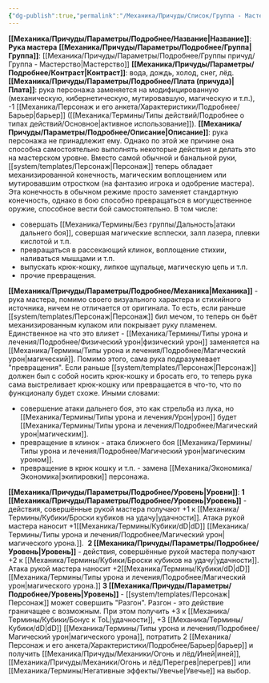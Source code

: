 ```yaml
---
{"dg-publish":true,"permalink":"/Механика/Причуды/Список/Группа - Мастерство/Рука мастера/","noteIcon":"","created":"2025-07-30T10:44:47.136+03:00","updated":"2025-07-29T23:53:05.768+03:00"}
---
```


**[[Механика/Причуды/Параметры/Подробнее/Название\|Название]]**: **Рука мастера**
**[[Механика/Причуды/Параметры/Подробнее/Группа\|Группа]]**: [[Механика/Причуды/Параметры/Подробнее/Группы причуд/Группа - Мастерство\|Мастерство]] 
**[[Механика/Причуды/Параметры/Подробнее/Контраст\|Контраст]]**: вода, дождь, холод, снег, лёд. 
**[[Механика/Причуды/Параметры/Подробнее/Плата (причуда)\|Плата]]**: рука персонажа заменяется на модифицированную (механическую, кибернетическую, мутировавшую, магическую и т.п.), -1 [[Механика/Персонаж и его анкета/Характеристики/Подробнее/Барьер\|барьер]] ([[Механика/Термины/Типы действий/Подробнее о типах действий/Основное\|активное использование]]).
**[[Механика/Причуды/Параметры/Подробнее/Описание\|Описание]]**: рука персонажа не принадлежит ему. Однако по этой же причине она способна самостоятельно выполнять некоторые действия и делать это на мастерском уровне. Вместо самой обычной и банальной руки, [[system/templates/Персонаж\|Персонаж]] теперь обладает механизированной конечность, магическим воплощением или мутировавшим отростком (на фантазию игрока и одобрение мастера). Эта конечность в обычном режиме просто заменяет стандартную конечность, однако в бою способно превращаться в могущественное оружие, способное вести бой самостоятельно. В том числе:
- совершать [[Механика/Термины/Без группы/Дальность\|атаки дальнего боя]], совершая магические всплески, залп лазера, плевки кислотой и т.п. 
- превращаться в рассекающий клинок, воплощение стихии, наливаться мышцами и т.п.
- выпускать крюк-кошку, липкое щупальце, магическую цепь и т.п.
- прочие превращения. 

**[[Механика/Причуды/Параметры/Подробнее/Механика\|Механика]]** - рука мастера, помимо своего визуального характера и стихийного источника, ничем не отличается от оригинала. То есть, если раньше [[system/templates/Персонаж\|Персонаж]] бил мечом, то теперь он бьёт механизированным кулаком или покрывает руку пламенем. Единственное на что это влияет - [[Механика/Термины/Типы урона и лечения/Подробнее/Физический урон\|физический урон]] заменяется на [[Механика/Термины/Типы урона и лечения/Подробнее/Магический урон\|магический]]. Помимо этого, сама рука подразумевает "превращения". Если раньше [[system/templates/Персонаж\|Персонаж]] должен был с собой носить крюк-кошку и бросать его, то теперь рука сама выстреливает крюк-кошку или превращается в что-то, что по функционалу будет схоже. 
Иными словами:
- совершение атаки дальнего боя, это как стрельба из лука, но [[Механика/Термины/Типы урона и лечения/Урон\|урон]] будет [[Механика/Термины/Типы урона и лечения/Подробнее/Магический урон\|магическим]].
- превращение в клинок - атака ближнего боя [[Механика/Термины/Типы урона и лечения/Подробнее/Магический урон\|магическим уроном]].
- превращение в крюк кошку и т.п. - замена [[Механика/Экономика/Экономика\|экипировки]] персонажа. 

**[[Механика/Причуды/Параметры/Подробнее/Уровень\|Уровни]]**:
**1 [[Механика/Причуды/Параметры/Подробнее/Уровень\|Уровень]]** - действия, совершённые рукой мастера получают +1 к [[Механика/Термины/Кубики/Броски кубиков на удачу\|удачности]]. Атака рукой мастера наносит +1[[Механика/Термины/Кубики/dD\|dD]] [[Механика/Термины/Типы урона и лечения/Подробнее/Магический урон\|магического урона.]]. 
**2 [[Механика/Причуды/Параметры/Подробнее/Уровень\|Уровень]]** - действия, совершённые рукой мастера получают +2 к [[Механика/Термины/Кубики/Броски кубиков на удачу\|удачности]]. Атака рукой мастера наносит +2[[Механика/Термины/Кубики/dD\|dD]] [[Механика/Термины/Типы урона и лечения/Подробнее/Магический урон\|магического урона.]]
**3 [[Механика/Причуды/Параметры/Подробнее/Уровень\|Уровень]]** - [[system/templates/Персонаж\|Персонаж]] может совершить "Разгон". Разгон - это действие граничащее с возможным. При этом получить +3 к [[Механика/Термины/Кубики/Бонус к ToL\|удачности]], +3 [[Механика/Термины/Кубики/dD\|dD]] [[Механика/Термины/Типы урона и лечения/Подробнее/Магический урон\|магического урона]], потратить 2 [[Механика/Персонаж и его анкета/Характеристики/Подробнее/Барьер\|барьер]] и получить [[Механика/Причуды/Механики/Огонь и лёд/Иней\|иней]], [[Механика/Причуды/Механики/Огонь и лёд/Перегрев\|перегрев]] или [[Механика/Термины/Негативные эффекты/Увечье\|Увечье]] на выбор. 
